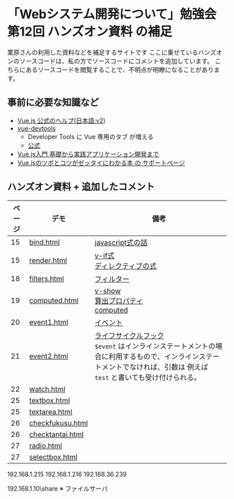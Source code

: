 # 「Webシステム開発について」勉強会第12回 ハンズオン資料 の補足

栗原さんの利用した資料などを補足するサイトです
ここに乗せているハンズオンのソースコードは、私の方でソースコードにコメントを追加しています。
こちらにあるソースコードを閲覧することで、不明点が明瞭になることがあります。


## 事前に必要な知識など

- [Vue.js 公式のヘルプ(日本語:v2)](https://jp.vuejs.org/v2/guide/index.html)
- [vue-devtools](https://chrome.google.com/webstore/detail/vuejs-devtools/nhdogjmejiglipccpnnnanhbledajbpd)
  - Developer Tools に Vue 専用のタブ が増える
  - [公式](https://github.com/vuejs/vue-devtools)
- [Vue.js入門 基礎から実践アプリケーション開発まで](https://gihyo.jp/book/2018/978-4-297-10091-9)
- [Vue.jsのツボとコツがゼッタイにわかる本 の サポートページ](https://www.shuwasystem.co.jp/support/7980html/5649.html)


## ハンズオン資料 + 追加したコメント

| ページ | デモ | 備考 |
| ------------- | ------------- | ------------- |
| 15 | [bind.html](https://ces-shiraishi.github.io/kurihara-training-part12/bind.html) | [javascript式の話](https://jp.vuejs.org/v2/guide/syntax.html#JavaScript-%E5%BC%8F%E3%81%AE%E4%BD%BF%E7%94%A8) |
| 15 | [render.html](https://ces-shiraishi.github.io/kurihara-training-part12/render.html) | [v-if式](https://jp.vuejs.org/v2/guide/conditional.html#v-if) <br/> [ディレクティブの式](https://jp.vuejs.org/v2/guide/syntax.html#%E3%83%87%E3%82%A3%E3%83%AC%E3%82%AF%E3%83%86%E3%82%A3%E3%83%96) |
| 18 | [filters.html](https://ces-shiraishi.github.io/kurihara-training-part12/filters.html) | [フィルター](https://jp.vuejs.org/v2/guide/filters.html#ad) |
| 19 | [computed.html](https://ces-shiraishi.github.io/kurihara-training-part12/computed.html) | [v-show](https://jp.vuejs.org/v2/guide/conditional.html#v-show) <br/> [算出プロパティ](https://jp.vuejs.org/v2/guide/computed.html#%E7%AE%97%E5%87%BA%E3%83%97%E3%83%AD%E3%83%91%E3%83%86%E3%82%A3) <br/> [computed](https://jp.vuejs.org/v2/api/#computed) |
| 20 | [event1.html](https://ces-shiraishi.github.io/kurihara-training-part12/event1.html) | [イベント](https://jp.vuejs.org/v2/guide/events.html#ad) |
| 21 | [event2.html](https://ces-shiraishi.github.io/kurihara-training-part12/event2.html) | [ライフサイクルフック](https://jp.vuejs.org/v2/guide/instance.html#%E3%82%A4%E3%83%B3%E3%82%B9%E3%82%BF%E3%83%B3%E3%82%B9%E3%83%A9%E3%82%A4%E3%83%95%E3%82%B5%E3%82%A4%E3%82%AF%E3%83%AB%E3%83%95%E3%83%83%E3%82%AF) <br/> `$event` はインラインステートメントの場合に利用するもので、インラインステートメントでなければ、引数は 例えば `test` と書いても受け付けられる。 |
| 22 | [watch.html](https://ces-shiraishi.github.io/kurihara-training-part12/watch.html) |  |
| 25 | [textbox.html](https://ces-shiraishi.github.io/kurihara-training-part12/textbox.html) |  |
| 25 | [textarea.html](https://ces-shiraishi.github.io/kurihara-training-part12/textarea.html) |  |
| 26 | [checkfukusu.html](https://ces-shiraishi.github.io/kurihara-training-part12/checkfukusu.html) |  |
| 26 | [checktantai.html](https://ces-shiraishi.github.io/kurihara-training-part12/checktantai.html) |  |
| 27 | [radio.html](https://ces-shiraishi.github.io/kurihara-training-part12/radio.html) |  |
| 27 | [selectbox.html](https://ces-shiraishi.github.io/kurihara-training-part12/selectbox.html) |  |




192.168.1.215
192.168.1.216
192.168.36.239

192.168.1.10\share
※ ファイルサーバ


